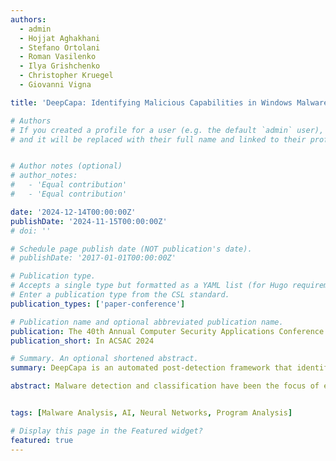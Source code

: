 ```yaml
---
authors:
  - admin
  - Hojjat Aghakhani
  - Stefano Ortolani
  - Roman Vasilenko
  - Ilya Grishchenko
  - Christopher Kruegel
  - Giovanni Vigna

title: 'DeepCapa: Identifying Malicious Capabilities in Windows Malware'

# Authors
# If you created a profile for a user (e.g. the default `admin` user), write the username (folder name) here
# and it will be replaced with their full name and linked to their profile.


# Author notes (optional)
# author_notes:
#   - 'Equal contribution'
#   - 'Equal contribution'

date: '2024-12-14T00:00:00Z'
publishDate: '2024-11-15T00:00:00Z'
# doi: ''

# Schedule page publish date (NOT publication's date).
# publishDate: '2017-01-01T00:00:00Z'

# Publication type.
# Accepts a single type but formatted as a YAML list (for Hugo requirements).
# Enter a publication type from the CSL standard.
publication_types: ['paper-conference']

# Publication name and optional abbreviated publication name.
publication: The 40th Annual Computer Security Applications Conference
publication_short: In ACSAC 2024

# Summary. An optional shortened abstract.
summary: DeepCapa is an automated post-detection framework that identifies and maps potentially malicious capabilities in malware to the code that implements these capabilities. It proposes a novel feature engineering approach that statically extracts API-call sequences from multiple memory snapshots taken during a sample’s dynamic execution. This approach allows for more comprehensive code coverage and effectively counters anti-sandbox techniques. Deepcapa also proposes a neural network architecture to not only accurately detects capabilities but also provide interpretable detections.

abstract: Malware detection and classification have been the focus of extensive research over many years. However, less effort has been devoted to developing post-detection systems that identify specific malicious capabilities (or behaviors) in malware.Such systems play a critical part in identifying and mitigating the damage caused by malware attacks. Unfortunately, current methods for identifying malware capabilities involve substantial manual reverse engineering efforts and context switching between multiple different tools, which slows down an investigation and gives attackers an advantage. <br> In this paper, we propose DeepCapa, an automated post-detection system that uses deep learning to identify potentially malicious capabilities in malware in the form of MITRE ATT\&CK techniques. Our system operates on sequences of API calls, statically extracted from the memory snapshots taken at key points during the execution of malware. Our results demonstrate that DeepCapa can accurately identify malicious capabilities,  achieving a precision of 95.80% and a recall of 93.76% across 29 different  MITRE ATT&CK techniques.


tags: [Malware Analysis, AI, Neural Networks, Program Analysis]

# Display this page in the Featured widget?
featured: true
---
```



<!-- {{% callout note %}}
Click the _Cite_ button above to demo the feature to enable visitors to import publication metadata into their reference management software.
{{% /callout %}}

{{% callout note %}}
Create your slides in Markdown - click the _Slides_ button to check out the example.
{{% /callout %}}

Add the publication's **full text** or **supplementary notes** here. You can use rich formatting such as including [code, math, and images](https://docs.hugoblox.com/content/writing-markdown-latex/). -->
